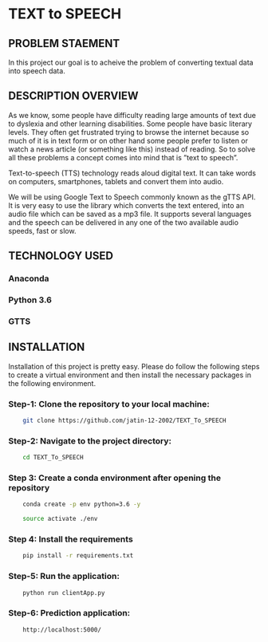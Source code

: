 # TEXT to SPEECH

## PROBLEM STAEMENT
In this project our goal is to acheive the problem of converting textual data into speech data.

## DESCRIPTION OVERVIEW
As we know, some people have difficulty reading large amounts of text due to dyslexia and other learning disabilities. Some people have basic literary levels. They often get frustrated trying to browse the internet because so much of it is in text form or on other hand some people prefer to listen or watch a news article (or something like this) instead of reading. So to solve all these problems a concept comes into mind that is ”text to speech”.

Text-to-speech (TTS) technology reads aloud digital text. It can take words on computers, smartphones, tablets and convert them into audio.

We will be using Google Text to Speech commonly known as the gTTS API. It is very easy to use the library which converts the text entered, into an audio file which can be saved as a mp3 file. It supports several languages and the speech can be delivered in any one of the two available audio speeds, fast or slow.


## TECHNOLOGY USED

### Anaconda 
### Python 3.6 
### GTTS

## INSTALLATION
Installation of this project is pretty easy. Please do follow the following steps to create a virtual environment and then install the necessary packages in the following environment.

### Step-1: Clone the repository to your local machine:
```bash
    git clone https://github.com/jatin-12-2002/TEXT_To_SPEECH
```

### Step-2: Navigate to the project directory:
```bash
    cd TEXT_To_SPEECH
```

### Step 3: Create a conda environment after opening the repository

```bash
    conda create -p env python=3.6 -y
```

```bash
    source activate ./env
```

### Step 4: Install the requirements
```bash
    pip install -r requirements.txt
```

### Step-5: Run the application:
```bash
    python run clientApp.py
```

### Step-6: Prediction application:
```bash
    http://localhost:5000/
```
